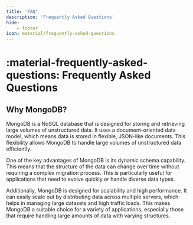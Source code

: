 ```yaml
---
title: 'FAQ'
description: 'Frequently Asked Questions'
hide:
    - footer
icon: material/frequently-asked-questions
---
```

# :material-frequently-asked-questions: Frequently Asked Questions

## Why MongoDB?

MongoDB is a NoSQL database that is designed for storing and retrieving large volumes of unstructured data. It uses a document-oriented data model, which means data is stored in flexible, JSON-like documents. This flexibility allows MongoDB to handle large volumes of unstructured data efficiently.

One of the key advantages of MongoDB is its dynamic schema capability. This means that the structure of the data can change over time without requiring a complex migration process. This is particularly useful for applications that need to evolve quickly or handle diverse data types.

Additionally, MongoDB is designed for scalability and high performance. It can easily scale out by distributing data across multiple servers, which helps in managing large datasets and high traffic loads. This makes MongoDB a suitable choice for a variety of applications, especially those that require handling large amounts of data with varying structures.